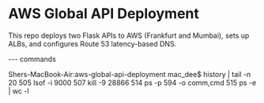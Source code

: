 # AWS Global API Deployment

This repo deploys two Flask APIs to AWS (Frankfurt and Mumbai), sets up ALBs, and configures Route 53 latency-based DNS.


--- commands

Shers-MacBook-Air:aws-global-api-deployment mac_dee$ history | tail -n 20
  505  lsof -i 9000
  507  kill -9 28866
  514  ps -p 594 -o comm,cmd
  515  ps -e | wc -l